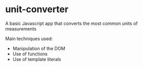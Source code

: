 # unit-converter
A basic Javascript app that converts the most common units of measurements

Main techniques used:

-  Manipulation of the DOM 
-  Use of  functions
- Use of template literals